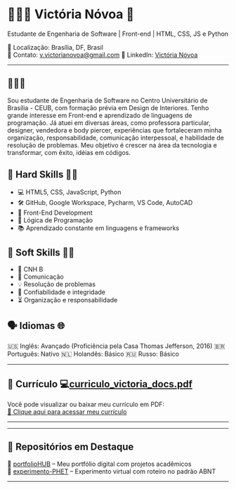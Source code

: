 # 👩🏻‍💻 Victória Nóvoa 🥀

Estudante de Engenharia de Software | Front-end | HTML, CSS, JS e Python

📍 Localização: Brasília, DF, Brasil  
📧 Contato: v.victorianovoa@gmail.com 
🔗 LinkedIn: [Victória Nóvoa](www.linkedin.com/in/victória-nóvoa)

---
## 🤩🤩🤩 

Sou estudante de Engenharia de Software no Centro Universitário de Brasília - CEUB, com formação prévia em Design de Interiores. Tenho grande interesse em Front-end e aprendizado de linguagens de programação. Já atuei em diversas áreas, como professora particular, designer, vendedora e body piercer, experiências que fortaleceram minha organização, responsabilidade, comunicação interpessoal, e habilidade de resolução de problemas. Meu objetivo é crescer na área da tecnologia e transformar, com êxito,  idéias em códigos. 



## 🌟 Hard Skills 💅🏻

- 💻 HTML5, CSS, JavaScript, Python  
- 🛠️ GitHub, Google Workspace, Pycharm, VS Code, AutoCAD
- 🎨 Front-End Development 
- 🧠 Lógica de Programação  
- 📚 Aprendizado constante em linguagens e frameworks

## 🌟 Soft Skills 💅🏻

- 🚗 CNH B
- 💬 Comunicação  
- 💡 Resolução de problemas
- 🤍 Confiabilidade e integridade
- ⏳ Organização e responsabilidade 


## 🗣️ Idiomas 🌐

🇺🇸 Inglês: Avançado (Proficiência pela Casa Thomas Jefferson, 2016)
🇧🇷 Português: Nativo
🇳🇱 Holandês: Básico
🇷🇺 Russo: Básico

---

## 📄 Currículo 💻[curriculo_victoria_docs.pdf](https://github.com/user-attachments/files/19763054/curriculo_victoria_docs.pdf)


Você pode visualizar ou baixar meu currículo em PDF:  
[📎 Clique aqui para acessar meu currículo]()

---

---

## 📌 Repositórios em Destaque

🔹 [portfolioHUB](https://github.com/seu-usuario/portfolioHUB) – Meu portfólio digital com projetos acadêmicos  
🔹 [experimento-PHET](https://github.com/seu-usuario/experimento-PHET) – Experimento virtual com roteiro no padrão ABNT

---



